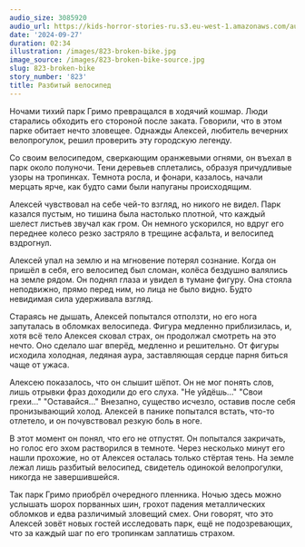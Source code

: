 ```yaml
---
audio_size: 3085920
audio_url: https://kids-horror-stories-ru.s3.eu-west-1.amazonaws.com/audio/823-broken-bike.mp3
date: '2024-09-27'
duration: 02:34
illustration: /images/823-broken-bike.jpg
image_source: /images/823-broken-bike-source.jpg
slug: 823-broken-bike
story_number: '823'
title: Разбитый велосипед
---
```


Ночами тихий парк Гримо превращался в ходячий кошмар. Люди старались обходить его стороной после заката. Говорили, что в этом парке обитает нечто зловещее. Однажды Алексей, любитель вечерних велопрогулок, решил проверить эту городскую легенду.

Со своим велосипедом, сверкающим оранжевыми огнями, он въехал в парк около полуночи. Тени деревьев сплетались, образуя причудливые узоры на тропинках. Темнота росла, и фонари, казалось, начали мерцать ярче, как будто сами были напуганы происходящим.

Алексей чувствовал на себе чей-то взгляд, но никого не видел. Парк казался пустым, но тишина была настолько плотной, что каждый шелест листьев звучал как гром. Он немного ускорился, но вдруг его переднее колесо резко застряло в трещине асфальта, и велосипед вздрогнул.

Алексей упал на землю и на мгновение потерял сознание. Когда он пришёл в себя, его велосипед был сломан, колёса бездушно валялись на земле рядом. Он поднял глаза и увидел в тумане фигуру. Она стояла неподвижно, прямо перед ним, но лица не было видно. Будто невидимая сила удерживала взгляд.

Стараясь не дышать, Алексей попытался отползти, но его нога запуталась в обломках велосипеда. Фигура медленно приблизилась, и, хотя всё тело Алексея сковал страх, он продолжал смотреть на это нечто. Оно сделало шаг вперёд, медленно и решительно. От фигуры исходила холодная, ледяная аура, заставляющая сердце парня биться чаще от ужаса.

Алексею показалось, что он слышит шёпот. Он не мог понять слов, лишь отрывки фраз доходили до его слуха. "Не уйдёшь..." "Свои грехи..." "Оставайся..." Внезапно, существо исчезло, оставив после себя пронизывающий холод. Алексей в панике попытался встать, что-то отлетело, и он почувствовал резкую боль в ноге.

В этот момент он понял, что его не отпустят. Он попытался закричать, но голос его эхом растворился в темноте. Через несколько минут его нашли прохожие, но от Алексея осталась только стёртая тень. На земле лежал лишь разбитый велосипед, свидетель одинокой велопрогулки, никогда не завершившейся.

Так парк Гримо приобрёл очередного пленника. Ночью здесь можно услышать шорох порванных шин, грохот падения металлических обломков и едва различимый зловещий смех. Они говорят, что это Алексей зовёт новых гостей исследовать парк, ещё не подозревающих, что за каждый шаг по его тропинкам заплатишь страхом.